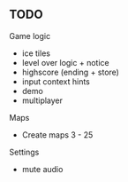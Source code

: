 ## TODO

Game logic

- ice tiles
- level over logic + notice
- highscore (ending + store)
- input context hints
- demo
- multiplayer

Maps

- Create maps 3 - 25

Settings

- mute audio
